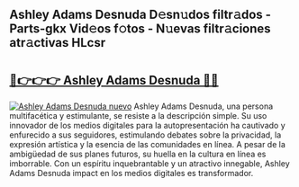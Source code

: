 ## Ashley Adams Desnuda D𝚎sn𝚞dos filtr𝚊dos - Parts-gkx Vid𝚎os f𝚘tos - N𝚞evas filtr𝚊ciones atr𝚊ctivas HLcsr

# <h2><a href="http://mbcgy44.tromn.icu/?c=Ashley+Adams+Desnuda">🔗👉👉👉 Ashley Adams Desnuda 🔗🔗</a></h2>

[![Ashley Adams Desnuda nuevo](https://i.imgur.com/pEAQMta.gif)](http://mbcgy44.tromn.icu/?c=Ashley+Adams+Desnuda)
Ashley Adams Desnuda, una persona multifacética y estimulante, se resiste a la descripción simple. Su uso innovador de los medios digitales para la autopresentación ha cautivado y enfurecido a sus seguidores, estimulando debates sobre la privacidad, la expresión artística y la esencia de las comunidades en línea. A pesar de la ambigüedad de sus planes futuros, su huella en la cultura en línea es imborrable. Con un espíritu inquebrantable y un atractivo innegable, Ashley Adams Desnuda impact en los medios digitales es transformador.
